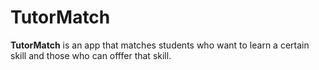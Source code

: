 # TutorMatch

**TutorMatch** is an app that matches students who want to learn a certain skill and those who can offfer that skill.
